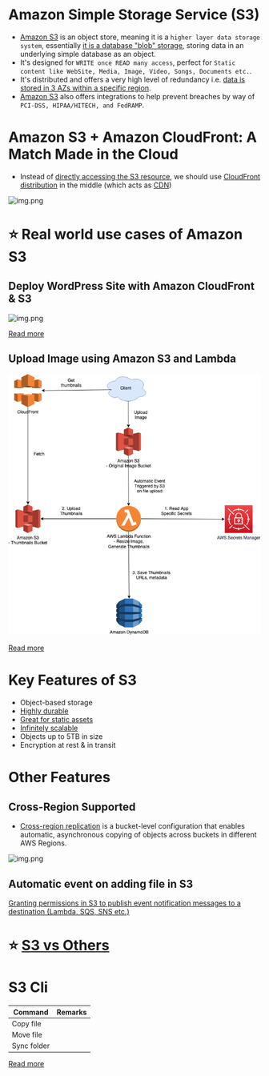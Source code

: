
# Amazon Simple Storage Service (S3)
- [Amazon S3](https://aws.amazon.com/s3/) is an object store, meaning it is a `higher layer data storage system`, essentially [it is a database "blob" storage](https://www.techopedia.com/definition/32166/blob-storage), storing data in an underlying simple database as an object.
- It's designed for `WRITE once READ many access`, perfect for `Static content like WebSite, Media, Image, Video, Songs, Documents etc.`.
- It's distributed and offers a very high level of redundancy i.e. [data is stored in 3 AZs within a specific region](../AWS-Global-Architecture-Region-AZ.md).
- [Amazon S3](https://aws.amazon.com/s3/) also offers integrations to help prevent breaches by way of `PCI-DSS, HIPAA/HITECH, and FedRAMP`. 

# Amazon S3 + Amazon CloudFront: A Match Made in the Cloud
- Instead of [directly accessing the S3 resource](https://aws.amazon.com/blogs/networking-and-content-delivery/amazon-s3-amazon-cloudfront-a-match-made-in-the-cloud/), we should use [CloudFront distribution](../1_NetworkingAndContentDelivery/AmazonCloudFront.md) in the middle (which acts as [CDN](../../1_HLDDesignComponents/0_SystemGlossaries/CDNs.md))

![img.png](https://d2908q01vomqb2.cloudfront.net/5b384ce32d8cdef02bc3a139d4cac0a22bb029e8/2018/06/27/4-v-2.png)

# :star: Real world use cases of Amazon S3

## Deploy WordPress Site with Amazon CloudFront & S3

![img.png](https://d2908q01vomqb2.cloudfront.net/cb4e5208b4cd87268b208e49452ed6e89a68e0b8/2017/11/06/1-1024x576.png)

[Read more](../0_AWSDesigns/WPSiteCloudFront&S3.md)

## Upload Image using Amazon S3 and Lambda

![img.png](../0_AWSDesigns/DesignUploadImageAWSLambdaS3/assets/UploadImage-Lambda.drawio.png)

[Read more](../0_AWSDesigns/DesignUploadImageAWSLambdaS3/README.md)

# Key Features of S3
- Object-based storage
- [Highly durable](../../1_HLDDesignComponents/0_SystemGlossaries/Durability.md)
- [Great for static assets](#star-real-world-use-cases-of-amazon-s3)
- [Infinitely scalable](../../1_HLDDesignComponents/0_SystemGlossaries/Scalability.md)
- Objects up to 5TB in size
- Encryption at rest & in transit

# Other Features

## Cross-Region Supported
- [Cross-region replication](../AWS-Global-Architecture-Region-AZ.md) is a bucket-level configuration that enables automatic, asynchronous copying of objects across buckets in different AWS Regions.

![img.png](https://acg-wordpress-content-production.s3.us-west-2.amazonaws.com/app/uploads/2021/01/1_SMawCtVcSkQ6ZaQMZ0Vd7Q.png)

## Automatic event on adding file in S3

[Granting permissions in S3 to publish event notification messages to a destination (Lambda, SQS, SNS etc.)](https://docs.aws.amazon.com/AmazonS3/latest/userguide/grant-destinations-permissions-to-s3.html)

# :star: [S3 vs Others](S3vsEFSvsEBS.md)

# S3 Cli

| Command     | Remarks |
|-------------|---------|
| Copy file   |         |
| Move file   |         |
| Sync folder |         |

[Read more](https://docs.aws.amazon.com/cli/latest/reference/s3/)